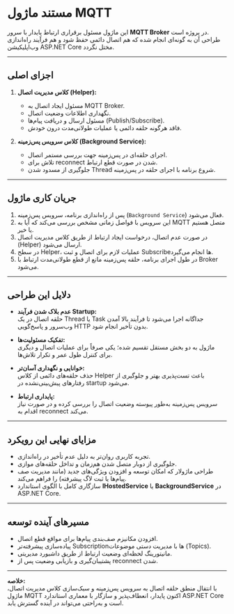 # مستند ماژول MQTT

این ماژول مسئول برقراری ارتباط پایدار با سرور **MQTT Broker** در پروژه است.  
طراحی آن به گونه‌ای انجام شده که هم اتصال دائمی حفظ شود و هم فرآیند راه‌اندازی وب‌اپلیکیشن ASP.NET Core مختل نگردد.

---

## اجزای اصلی

1. **کلاس مدیریت اتصال (Helper):**
   - مسئول ایجاد اتصال به MQTT Broker.
   - نگهداری اطلاعات وضعیت اتصال.
   - مسئول ارسال و دریافت پیام‌ها (Publish/Subscribe).
   - فاقد هرگونه حلقه دائمی یا عملیات طولانی‌مدت درون خودش.

2. **کلاس سرویس پس‌زمینه (Background Service):**
   - اجرای حلقه‌ای در پس‌زمینه جهت بررسی مستمر اتصال.
   - تلاش برای reconnect شدن در صورت قطع ارتباط.
   - جلوگیری از مسدود شدن Thread شروع برنامه با اجرای حلقه در پس‌زمینه.

---

## جریان کاری ماژول

1. پس از راه‌اندازی برنامه، سرویس پس‌زمینه (`Background Service`) فعال می‌شود.
2. این سرویس با فواصل زمانی مشخص بررسی می‌کند که آیا به MQTT متصل هستیم یا خیر.
3. در صورت عدم اتصال، درخواست ایجاد ارتباط از طریق کلاس مدیریت اتصال (Helper) ارسال می‌شود.
4. در سطح Helper، عملیات لازم برای اتصال و ثبت Subscribe‌ها انجام می‌گیرد.
5. در طول اجرای برنامه، حلقه پس‌زمینه مانع از قطع طولانی‌مدت ارتباط با Broker می‌شود.

---

## دلایل این طراحی

- **عدم بلاک شدن فرآیند Startup:**  
  حلقه اتصال در یک Thread یا Task جداگانه اجرا می‌شود تا فرآیند بالا آمدن وب‌سرور و پاسخ‌گویی HTTP بدون تأخیر انجام شود.

- **تفکیک مسئولیت‌ها:**  
  ماژول به دو بخش مستقل تقسیم شده؛ یکی صرفاً برای عملیات اتصال و دیگری برای کنترل طول عمر و تکرار تلاش‌ها.

- **خوانایی و نگهداری آسان‌تر:**  
  حذف حلقه‌های دائمی از کلاس Helper باعث تست‌پذیری بهتر و جلوگیری از رفتارهای پیش‌بینی‌نشده در startup می‌شود.

- **پایداری ارتباط:**  
  سرویس پس‌زمینه به‌طور پیوسته وضعیت اتصال را بررسی کرده و در صورت نیاز اقدام به reconnect می‌کند.

---

## مزایای نهایی این رویکرد

- تجربه کاربری روان‌تر به دلیل عدم تأخیر در راه‌اندازی.
- جلوگیری از دوبار متصل شدن هم‌زمان و تداخل حلقه‌های موازی.
- طراحی ماژولار که امکان توسعه و افزودن ویژگی‌های جدید (مانند مدیریت صف پیام‌ها یا ثبت لاگ پیشرفته) را فراهم می‌کند.
- سازگاری کامل با الگوی استاندارد **IHostedService** یا **BackgroundService** در ASP.NET Core.

---

## مسیرهای آینده توسعه

- افزودن مکانیزم صف‌بندی پیام‌ها برای مواقع قطع اتصال.
- پیاده‌سازی پیشرفته‌تر Subscriptionها با مدیریت دستی موضوعات (Topics).
- مانیتورینگ لحظه‌ای وضعیت ارتباط از طریق داشبورد مدیریتی.
- پشتیبان‌گیری و بازیابی وضعیت پس از reconnect شدن.

---

**خلاصه:**  
با انتقال منطق حلقه اتصال به سرویس پس‌زمینه و سبک‌سازی کلاس مدیریت اتصال، ماژول MQTT اکنون پایدار، انعطاف‌پذیر و سازگار با معماری استاندارد ASP.NET Core است و به‌راحتی می‌تواند در آینده گسترش یابد.
